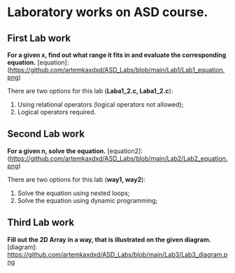 # Laboratory works on ASD course.

## First Lab work
**For a given x, find out what range it fits in and evaluate the corresponding equation.**
[equation]: (https://github.com/artemkaxdxd/ASD_Labs/blob/main/Lab1/Lab1_equation.png)

There are two options for this lab (**Laba1_2.c, Laba1_2.c**):

1. Using relational operators (logical operators not allowed);
2. Logical operators required.

## Second Lab work
**For a given n, solve the equation.**
[equation2]: (https://github.com/artemkaxdxd/ASD_Labs/blob/main/Lab2/Lab2_equation.png)

There are two options for this lab (**way1, way2**):

1. Solve the equation using nested loops;
2. Solve the equation using dynamic programming;

## Third Lab work
**Fill out the 2D Array in a way, that is illustrated on the given diagram.**
[diagram]: https://github.com/artemkaxdxd/ASD_Labs/blob/main/Lab3/Lab3_diagram.png